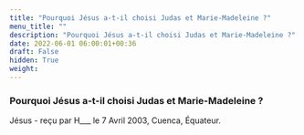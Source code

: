 ```yaml
---
title: "Pourquoi Jésus a-t-il choisi Judas et Marie-Madeleine ?"
menu_title: ""
description: "Pourquoi Jésus a-t-il choisi Judas et Marie-Madeleine ?"
date: 2022-06-01 06:00:01+00:36
draft: False
hidden: True
weight:
---
```

### Pourquoi Jésus a-t-il choisi Judas et Marie-Madeleine ?

Jésus - reçu par H___ le 7 Avril 2003, Cuenca, Équateur.



